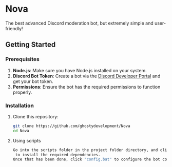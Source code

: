 # Nova

The best advanced Discord moderation bot, but extremely simple and user-friendly!

## Getting Started

### Prerequisites

1. **Node.js**: Make sure you have Node.js installed on your system.
2. **Discord Bot Token**: Create a bot via the [Discord Developer Portal](https://discord.com/developers/applications) and get your bot token.
3. **Permissions**: Ensure the bot has the required permissions to function properly.

### Installation

1. Clone this repository:

   ```bash
   git clone https://github.com/ghostydevelopment/Nova
   cd Nova

   ```

2. Using scripts
   ```bash
   Go into the scripts folder in the project folder directory, and click "installation.bat",
    to install the required dependencies.
   Once that has been done, click "config.bat" to configure the bot configuration and to start the bot.
   ```

